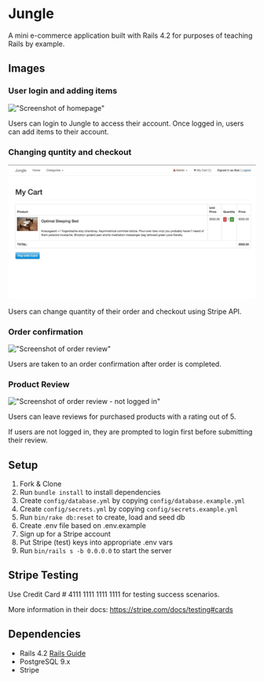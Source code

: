 # Jungle

A mini e-commerce application built with Rails 4.2 for purposes of teaching Rails by example.

## Images

### User login and adding items

!["Screenshot of homepage"](https://github.com/al8876/jungle-rails/blob/master/docs/login_and_add.gif?raw=true)

Users can login to Jungle to access their account. Once logged in, users can add items to their account.

### Changing quntity and checkout

!["Screenshot of checkout"](https://github.com/al8876/jungle-rails/blob/master/docs/change_quantity.gif?raw=true)

Users can change quantity of their order and checkout using Stripe API.

### Order confirmation

!["Screenshot of order review"](https://github.com/al8876/jungle-rails/blob/master/docs/order_confirmation.gif?raw=true)

Users are taken to an order confirmation after order is completed.

### Product Review

!["Screenshot of order review - not logged in"](https://github.com/al8876/jungle-rails/blob/master/docs/review_not_user.gif?raw=true)

Users can leave reviews for purchased products with a rating out of 5.

If users are not logged in, they are prompted to login first before submitting their review.

## Setup

1. Fork & Clone
2. Run `bundle install` to install dependencies
3. Create `config/database.yml` by copying `config/database.example.yml`
4. Create `config/secrets.yml` by copying `config/secrets.example.yml`
5. Run `bin/rake db:reset` to create, load and seed db
6. Create .env file based on .env.example
7. Sign up for a Stripe account
8. Put Stripe (test) keys into appropriate .env vars
9. Run `bin/rails s -b 0.0.0.0` to start the server

## Stripe Testing

Use Credit Card # 4111 1111 1111 1111 for testing success scenarios.

More information in their docs: <https://stripe.com/docs/testing#cards>

## Dependencies

* Rails 4.2 [Rails Guide](http://guides.rubyonrails.org/v4.2/)
* PostgreSQL 9.x
* Stripe
